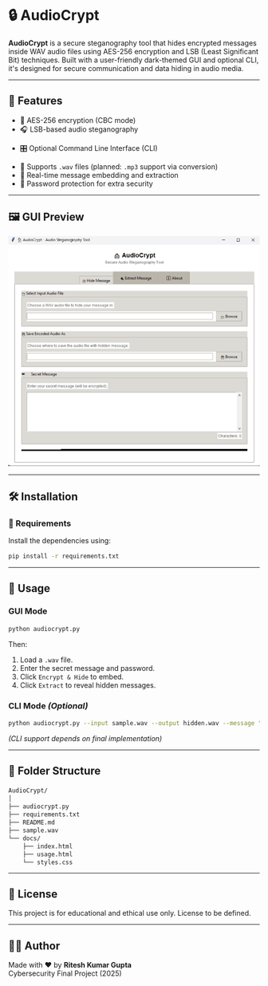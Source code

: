 # 🔒 AudioCrypt

**AudioCrypt** is a secure steganography tool that hides encrypted messages inside WAV audio files using AES-256 encryption and LSB (Least Significant Bit) techniques. Built with a user-friendly dark-themed GUI and optional CLI, it's designed for secure communication and data hiding in audio media.

---

## 🎯 Features

- 🔐 AES-256 encryption (CBC mode)
- 🎧 LSB-based audio steganography
<!-- - 🖥️ Dark-themed GUI built with Tkinter -->
- 🎛️ Optional Command Line Interface (CLI)
<!-- - 🛠️ Auto folder creation for output -->
- 🎵 Supports `.wav` files (planned: `.mp3` support via conversion)
- 🧪 Real-time message embedding and extraction
- 💬 Password protection for extra security

---

## 🖼️ GUI Preview

![GUI Preview](gui.png)

---

## 🛠️ Installation

### 🔹 Requirements

Install the dependencies using:

```bash
pip install -r requirements.txt
```

---

## 🚀 Usage

### GUI Mode

```bash
python audiocrypt.py
```

Then:
1. Load a `.wav` file.
2. Enter the secret message and password.
3. Click `Encrypt & Hide` to embed.
4. Click `Extract` to reveal hidden messages.

### CLI Mode *(Optional)*

```bash
python audiocrypt.py --input sample.wav --output hidden.wav --message "Hello" --password "1234"
```

*(CLI support depends on final implementation)*

---

## 📂 Folder Structure

```
AudioCrypt/
│
├── audiocrypt.py
├── requirements.txt
├── README.md
├── sample.wav
└── docs/
    ├── index.html
    ├── usage.html
    └── styles.css
```

---

## 📜 License

This project is for educational and ethical use only. License to be defined.

---

## 👨‍💻 Author

Made with ❤️ by **Ritesh Kumar Gupta**  
Cybersecurity Final Project (2025)
